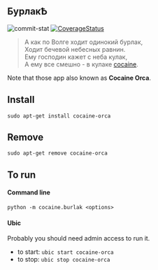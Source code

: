 ## БурлакѢ
![commit-stat](https://travis-ci.org/karitra/burlak.svg?branch=master)
[![CoverageStatus](https://coveralls.io/repos/github/karitra/burlak/badge.svg)](https://coveralls.io/github/karitra/burlak)

> А как по Волге ходит одинокий бурлак,  
> Ходит бечевой небесных равнин.  
> Ему господин кажет с неба кулак,  
> А ему все смешно - в кулаке [cocaine](https://github.com/cocaine).  

Note that those app also known as __Cocaine Orca__.

## Install
`sudo apt-get install cocaine-orca`
## Remove
`sudo apt-get remove cocaine-orca`

## To run
#### Command line
`python -m cocaine.burlak <options>`
#### Ubic
Probably you should need admin access to run it.

 - to start: `ubic start cocaine-orca`
 - to stop: `ubic stop cocaine-orca`
